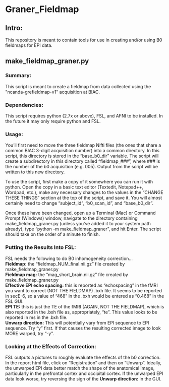 # Graner_Fieldmap

## Intro:
This repository is meant to contain tools for use in creating and/or using B0 fieldmaps for EPI data.

## make_fieldmap_graner.py
### Summary:
This script is meant to create a fieldmap from data collected using the "ncanda-grefieldmap-v1" acquisition at BIAC.

### Dependencies:
This script requires python (2.7x or above), FSL, and AFNI to be installed. In the future it may only require python and FSL.

### Usage:
You’ll first need to move the three fieldmap Nifti files (the ones that share a common BIAC 3-digit acquisition number) into a common directory. In this script, this directory is stored in the “base_b0_dir” variable. The script will create a subdirectory in this directory called “fieldmap_###”, where ### is the number of the b0 acquisition (e.g. 005). Output from the script will be written to this new directory.

To use the script, first make a copy of it somewhere you can run it with python. Open the copy in a basic text editor (Textedit, Notepad++, Wordpad, etc.), make any necessary changes to the values in the “CHANGE THESE THINGS” section at the top of the script, and save it. You will almost certainly need to change “subject_id”, “b0_scan_id”, and “base_b0_dir”.

Once these have been changed, open up a Terminal (Mac) or Command Prompt (Windows) window, navigate to the directory containing make_fieldmap_graner.py (unless you’ve added it to your system path already), type “python -m make_fieldmap_graner”, and hit Enter. The script should take on the order of a minute to finish.

### Putting the Results Into FSL:
FSL needs the following to do B0 inhomogeneity correction…  
**Fieldmap:** the “fieldmap_NUM_final.nii.gz” file created by make_fieldmap_graner.py  
**Fieldmap mag:** the “mag_short_brain.nii.gz” file created by make_fieldmap_graner.py  
**Effective EPI echo spacing:** this is reported as “echospacing” in the fMRI you want to correct (NOT THE FIELDMAP) .bxh file. It seems to be reported in secE-6, so a value of “468” in the .bxh would be entered as “0.468” in the FSL GUI.  
**EPI TE:** this is just the TE of the fMRI (AGAIN, NOT THE FIELDMAP), which is also reported in the .bxh file as, appropriately, “te”. This value looks to be reported in ms in the .bxh file.  
**Unwarp direction:** This will potentially vary from EPI sequence to EPI sequence. Try “y” first. If that causes the resulting corrected image to look MORE warped, try “-y”.

### Looking at the Effects of Correction:
FSL outputs a pictures to roughly evaluate the effects of the b0 correction. In the report html file, click on “Registration” and then on “Unwarp”. Ideally, the unwarped EPI data better match the shape of the anatomical image, particularly in the prefrontal cortex and occipital cortex. If the unwarped EPI data look worse, try reversing the sign of the **Unwarp direction:** in the GUI.
